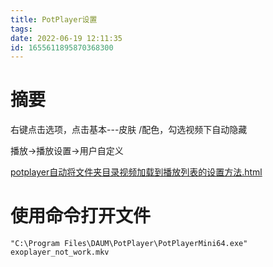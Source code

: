 ```yaml
---
title: PotPlayer设置
tags: 
date: 2022-06-19 12:11:35
id: 1655611895870368300
---
```

# 摘要



右键点击选项，点击基本---皮肤 /配色，勾选视频下自动隐藏



播放→播放设置→用户自定义



 [potplayer自动将文件夹目录视频加载到播放列表的设置方法.html](assets\references\potplayer自动将文件夹目录视频加载到播放列表的设置方法.html) 





# 使用命令打开文件

```
"C:\Program Files\DAUM\PotPlayer\PotPlayerMini64.exe" exoplayer_not_work.mkv
```



